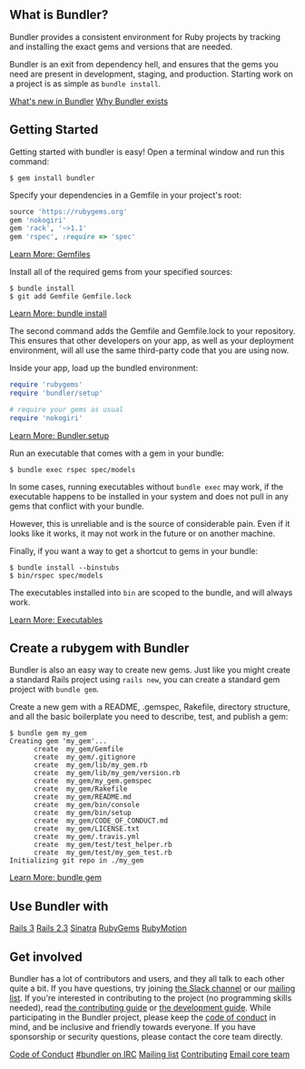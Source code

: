 ## What is Bundler?

Bundler provides a consistent environment for Ruby projects by tracking
and installing the exact gems and versions that are needed.


Bundler is an exit from dependency hell, and ensures that the gems
you need are present in development, staging, and production.
Starting work on a project is as simple as <code>bundle install</code>.


<a href="/whats_new.html" class="btn btn-primary">What's new in Bundler</a>
<a href="/rationale.html" class="btn btn-primary">Why Bundler exists</a>

## Getting Started

Getting started with bundler is easy! Open a terminal window and run this command:

    $ gem install bundler

Specify your dependencies in a Gemfile in your project's root:

~~~ ruby
source 'https://rubygems.org'
gem 'nokogiri'
gem 'rack', '~>1.1'
gem 'rspec', :require => 'spec'
~~~

<a href="/gemfile.html" class="btn btn-primary">Learn More: Gemfiles</a>

Install all of the required gems from your specified sources:

    $ bundle install
    $ git add Gemfile Gemfile.lock

<a href="/bundle_install.html" class="btn btn-primary">Learn More: bundle install</a>

The second command adds the Gemfile and Gemfile.lock to your repository. This ensures
that other developers on your app, as well as your deployment environment, will all use
the same third-party code that you are using now.

Inside your app, load up the bundled environment:

~~~ ruby
require 'rubygems'
require 'bundler/setup'

# require your gems as usual
require 'nokogiri'
~~~

<a href="/bundler_setup.html" class="btn btn-primary">Learn More: Bundler.setup</a>

Run an executable that comes with a gem in your bundle:

    $ bundle exec rspec spec/models

In some cases, running executables without <code>bundle exec</code>
may work, if the executable happens to be installed in your system
and does not pull in any gems that conflict with your bundle.

However, this is unreliable and is the source of considerable pain.
Even if it looks like it works, it may not work in the future or
on another machine.

Finally, if you want a way to get a shortcut to gems in your bundle:

    $ bundle install --binstubs
    $ bin/rspec spec/models

The executables installed into <code>bin</code> are scoped to the
bundle, and will always work.

<a href="/man/bundle-exec.1.html" class="btn btn-primary">Learn More: Executables</a>

## Create a rubygem with Bundler

Bundler is also an easy way to create new gems. Just like you might create a standard Rails project using <code>rails new</code>, you can create a standard gem project with <code>bundle gem</code>.

Create a new gem with a README, .gemspec, Rakefile, directory structure, and all the basic boilerplate you need to describe, test, and publish a gem:

    $ bundle gem my_gem
    Creating gem 'my_gem'...
          create  my_gem/Gemfile
          create  my_gem/.gitignore
          create  my_gem/lib/my_gem.rb
          create  my_gem/lib/my_gem/version.rb
          create  my_gem/my_gem.gemspec
          create  my_gem/Rakefile
          create  my_gem/README.md
          create  my_gem/bin/console
          create  my_gem/bin/setup
          create  my_gem/CODE_OF_CONDUCT.md
          create  my_gem/LICENSE.txt
          create  my_gem/.travis.yml
          create  my_gem/test/test_helper.rb
          create  my_gem/test/my_gem_test.rb
    Initializing git repo in ./my_gem

<a href="/man/bundle-gem.1.html" class="btn btn-primary">Learn More: bundle gem</a>

## Use Bundler with

<a href="/rails3.html" class="btn btn-primary">Rails 3</a>
<a href="/rails23.html" class="btn btn-primary">Rails 2.3</a>
<a href="/sinatra.html" class="btn btn-primary">Sinatra</a>
<a href="/rubygems.html" class="btn btn-primary">RubyGems</a>
<a href="/rubymotion.html" class="btn btn-primary">RubyMotion</a>

## Get involved

Bundler has a lot of contributors and users, and they all talk to each other quite a bit. If you have questions, try joining <a href="http://slack.bundler.io/">the Slack channel</a> or our <a href="http://groups.google.com/group/ruby-bundler">mailing list</a>. If you're interested in contributing to the project (no programming skills needed), read <a href="https://github.com/bundler/bundler/blob/master/CONTRIBUTING.md">the contributing guide</a> or <a href="https://github.com/bundler/bundler/blob/master/DEVELOPMENT.md">the development guide</a>. While participating in the Bundler project, please keep the <a href="/conduct.html">code of conduct</a> in mind, and be inclusive and friendly towards everyone. If you have sponsorship or security questions, please contact the core team directly.

<a href="/conduct.html" class="btn btn-primary">Code of Conduct</a>
<a href="http://webchat.freenode.net/?channels=bundler" class="btn btn-primary">#bundler on IRC</a>
<a href="http://groups.google.com/group/ruby-bundler" class="btn btn-primary">Mailing list</a>
<a href="https://github.com/bundler/bundler/blob/master/CONTRIBUTING.md" class="btn btn-primary">Contributing</a>
<a href="mailto:team@bundler.io" class="btn btn-primary">Email core team</a>
